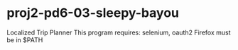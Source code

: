 proj2-pd6-03-sleepy-bayou
=========================

Localized Trip Planner
This program requires:
	selenium, oauth2
	Firefox must be in $PATH
	

